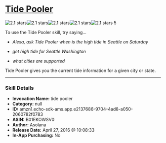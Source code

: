 # [Tide Pooler](http://alexa.amazon.com/#skills/amzn1.echo-sdk-ams.app.e2137686-9704-4ad8-a050-2060782f0783)
![2.1 stars](../../images/ic_star_black_18dp_1x.png)![2.1 stars](../../images/ic_star_black_18dp_1x.png)![2.1 stars](../../images/ic_star_half_black_18dp_1x.png)![2.1 stars](../../images/ic_star_border_black_18dp_1x.png)![2.1 stars](../../images/ic_star_border_black_18dp_1x.png) 5

To use the Tide Pooler skill, try saying...

* *Alexa, ask Tide Pooler when is the high tide in Seattle on Saturday*

* *get high tide for Seattle Washington*

* *what cities are supported*

Tide Pooler gives you the current tide information for a given city or state.

***

### Skill Details

* **Invocation Name:** tide pooler
* **Category:** null
* **ID:** amzn1.echo-sdk-ams.app.e2137686-9704-4ad8-a050-2060782f0783
* **ASIN:** B01EKOWSV0
* **Author:** Asolana
* **Release Date:** April 27, 2016 @ 10:08:33
* **In-App Purchasing:** No
